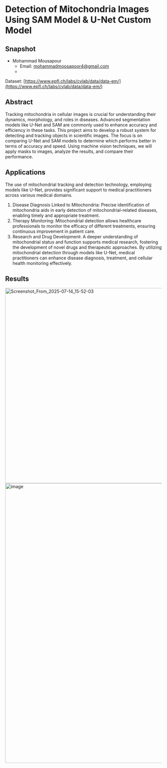 
# Detection of Mitochondria Images Using SAM Model & U-Net Custom Model

## Snapshot
- Mohammad Mousapour  
  - Email: [mohammadmoosapoor4@gmail.com](mailto:mohammadmoosapoor4@gmail.com)
  - 
Dataset: [https://www.epfl.ch/labs/cvlab/data/data-em/](https://www.epfl.ch/labs/cvlab/data/data-em/)


## Abstract

Tracking mitochondria in cellular images is crucial for understanding their
dynamics, morphology, and roles in diseases. Advanced segmentation models like
U-Net and SAM are commonly used to enhance accuracy and efficiency in these
tasks.
This project aims to develop a robust system for detecting and tracking objects
in scientific images. The focus is on comparing U-Net and SAM models to
determine which performs better in terms of accuracy and speed. Using machine
vision techniques, we will apply masks to images, analyze the results, and
compare their performance.



## Applications

The use of mitochondrial tracking and detection technology, employing models
like U-Net, provides significant support to medical practitioners across various
medical domains.
1. Disease Diagnosis Linked to Mitochondria: Precise identification of
mitochondria aids in early detection of mitochondrial-related diseases,
enabling timely and appropriate treatment.
2. Therapy Monitoring: Mitochondrial
detection allows healthcare professionals to monitor the efficacy of different treatments, ensuring continuous improvement in patient care.
3. Research and Drug Development: A deeper understanding of mitochondrial status and function supports medical research, fostering the development of novel drugs and therapeutic approaches.
By utilizing mitochondrial detection through models like U-Net, medical practitioners can enhance disease diagnosis, treatment, and cellular health monitoring effectively.


## Results

<img width="806" height="625" alt="Screenshot_From_2025-07-14_15-52-03" src="https://github.com/user-attachments/assets/284762a4-3f55-4ef5-a954-add741a611ae" />

<img width="753" height="896" alt="image" src="https://github.com/user-attachments/assets/1c1105b1-0898-4f82-8447-2f95ee5621b0" />

